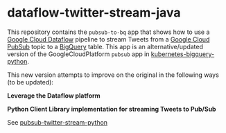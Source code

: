 # dataflow-twitter-stream-java

This repository contains the `pubsub-to-bq` app that shows how to use a [Google Cloud Dataflow](https://cloud.google.com/dataflow/) pipeline to stream Tweets from a [Google Cloud PubSub](https://cloud.google.com/pubsub/docs) topic to a [BigQuery](https://cloud.google.com/bigquery/) table. This app is an alternative/updated version of the GoogleCloudPlatform `pubsub` app in [kubernetes-bigquery-python](https://github.com/GoogleCloudPlatform/kubernetes-bigquery-python/tree/master/pubsub). 

This new version attempts to improve on the original in the following ways (to be updated):

**Leverage the Dataflow platform**

**Python Client Library implementation for streaming Tweets to Pub/Sub**

See [pubsub-twitter-stream-python](https://github.com/svanstiphout/pubsub-twitter-stream-python)